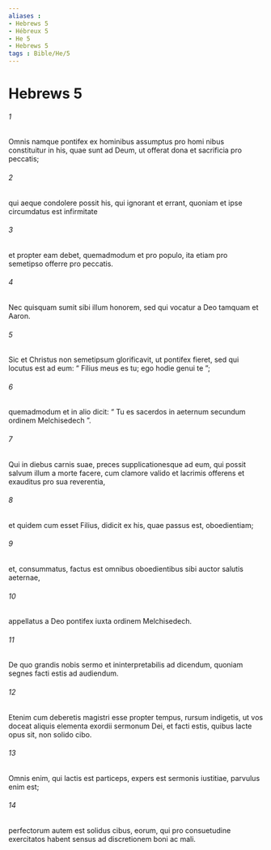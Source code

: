 ```yaml
---
aliases : 
- Hebrews 5
- Hébreux 5
- He 5
- Hebrews 5
tags : Bible/He/5
---
```


# Hebrews 5

###### 1
Omnis namque pontifex ex hominibus assumptus pro homi nibus constituitur in his, quae sunt ad Deum, ut offerat dona et sacrificia pro peccatis; 
###### 2
qui aeque condolere possit his, qui ignorant et errant, quoniam et ipse circumdatus est infirmitate 
###### 3
et propter eam debet, quemadmodum et pro populo, ita etiam pro semetipso offerre pro peccatis. 
###### 4
Nec quisquam sumit sibi illum honorem, sed qui vocatur a Deo tamquam et Aaron. 
###### 5
Sic et Christus non semetipsum glorificavit, ut pontifex fieret, sed qui locutus est ad eum: “ Filius meus es tu; ego hodie genui te ”;
###### 6
quemadmodum et in alio dicit: “ Tu es sacerdos in aeternum secundum ordinem Melchisedech ”.
###### 7
Qui in diebus carnis suae, preces supplicationesque ad eum, qui possit salvum illum a morte facere, cum clamore valido et lacrimis offerens et exauditus pro sua reverentia, 
###### 8
et quidem cum esset Filius, didicit ex his, quae passus est, oboedientiam; 
###### 9
et, consummatus, factus est omnibus oboedientibus sibi auctor salutis aeternae, 
###### 10
appellatus a Deo pontifex iuxta ordinem Melchisedech.
###### 11
De quo grandis nobis sermo et ininterpretabilis ad dicendum, quoniam segnes facti estis ad audiendum. 
###### 12
Etenim cum deberetis magistri esse propter tempus, rursum indigetis, ut vos doceat aliquis elementa exordii sermonum Dei, et facti estis, quibus lacte opus sit, non solido cibo. 
###### 13
Omnis enim, qui lactis est particeps, expers est sermonis iustitiae, parvulus enim est; 
###### 14
perfectorum autem est solidus cibus, eorum, qui pro consuetudine exercitatos habent sensus ad discretionem boni ac mali.
